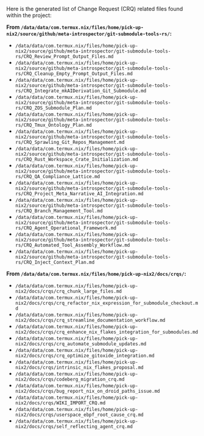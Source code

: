 Here is the generated list of Change Request (CRQ) related files found within the project:

**From `/data/data/com.termux.nix/files/home/pick-up-nix2/source/github/meta-introspector/git-submodule-tools-rs/`:**
*   `/data/data/com.termux.nix/files/home/pick-up-nix2/source/github/meta-introspector/git-submodule-tools-rs/CRQ_Review_Prompt_Output_Files.md`
*   `/data/data/com.termux.nix/files/home/pick-up-nix2/source/github/meta-introspector/git-submodule-tools-rs/CRQ_Cleanup_Empty_Prompt_Output_Files.md`
*   `/data/data/com.termux.nix/files/home/pick-up-nix2/source/github/meta-introspector/git-submodule-tools-rs/CRQ_Integrate_mkAIDerivation_Git_Submodule.md`
*   `/data/data/com.termux.nix/files/home/pick-up-nix2/source/github/meta-introspector/git-submodule-tools-rs/CRQ_ZOS_Submodule_Plan.md`
*   `/data/data/com.termux.nix/files/home/pick-up-nix2/source/github/meta-introspector/git-submodule-tools-rs/CRQ_Tmux_Ontology_Plan.md`
*   `/data/data/com.termux.nix/files/home/pick-up-nix2/source/github/meta-introspector/git-submodule-tools-rs/CRQ_Sprawling_Git_Repos_Management.md`
*   `/data/data/com.termux.nix/files/home/pick-up-nix2/source/github/meta-introspector/git-submodule-tools-rs/CRQ_Rust_Workspace_Crate_Initialization.md`
*   `/data/data/com.termux.nix/files/home/pick-up-nix2/source/github/meta-introspector/git-submodule-tools-rs/CRQ_QA_Compliance_Lattice.md`
*   `/data/data/com.termux.nix/files/home/pick-up-nix2/source/github/meta-introspector/git-submodule-tools-rs/CRQ_Project_Meta_Narrative_AI_Integration.md`
*   `/data/data/com.termux.nix/files/home/pick-up-nix2/source/github/meta-introspector/git-submodule-tools-rs/CRQ_Branch_Management_Tool.md`
*   `/data/data/com.termux.nix/files/home/pick-up-nix2/source/github/meta-introspector/git-submodule-tools-rs/CRQ_Agent_Operational_Framework.md`
*   `/data/data/com.termux.nix/files/home/pick-up-nix2/source/github/meta-introspector/git-submodule-tools-rs/CRQ_Automated_Tool_Assembly_Workflow.md`
*   `/data/data/com.termux.nix/files/home/pick-up-nix2/source/github/meta-introspector/git-submodule-tools-rs/CRQ_Inject_Context_Plan.md`

**From `/data/data/com.termux.nix/files/home/pick-up-nix2/docs/crqs/`:**
*   `/data/data/com.termux.nix/files/home/pick-up-nix2/docs/crqs/crq_chunk_large_files.md`
*   `/data/data/com.termux.nix/files/home/pick-up-nix2/docs/crqs/crq_refactor_nix_expression_for_submodule_checkout.md`
*   `/data/data/com.termux.nix/files/home/pick-up-nix2/docs/crqs/crq_streamline_documentation_workflow.md`
*   `/data/data/com.termux.nix/files/home/pick-up-nix2/docs/crqs/crq_enhance_nix_flakes_integration_for_submodules.md`
*   `/data/data/com.termux.nix/files/home/pick-up-nix2/docs/crqs/crq_automate_submodule_updates.md`
*   `/data/data/com.termux.nix/files/home/pick-up-nix2/docs/crqs/crq_optimize_gitoxide_integration.md`
*   `/data/data/com.termux.nix/files/home/pick-up-nix2/docs/crqs/intrinsic_nix_flakes_proposal.md`
*   `/data/data/com.termux.nix/files/home/pick-up-nix2/docs/crqs/codeberg_migration_crq.md`
*   `/data/data/com.termux.nix/files/home/pick-up-nix2/docs/crqs/bug_report_nix_on_droid_paths_issue.md`
*   `/data/data/com.termux.nix/files/home/pick-up-nix2/docs/crqs/WIKI_IMPORT_CRQ.md`
*   `/data/data/com.termux.nix/files/home/pick-up-nix2/docs/crqs/userspace_ebpf_root_cause_crq.md`
*   `/data/data/com.termux.nix/files/home/pick-up-nix2/docs/crqs/self_reflecting_agent_crq.md`
